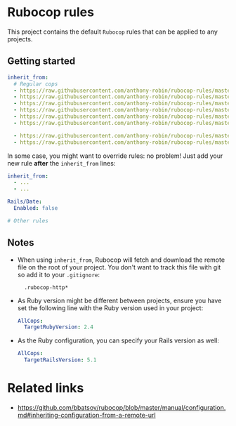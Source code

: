 # Rubocop rules

This project contains the default `Rubocop` rules that can be applied to any projects.

## Getting started

```yaml
inherit_from:
  # Regular cops
  - https://raw.githubusercontent.com/anthony-robin/rubocop-rules/master/.rubocop-bundler.yml
  - https://raw.githubusercontent.com/anthony-robin/rubocop-rules/master/.rubocop-layout.yml
  - https://raw.githubusercontent.com/anthony-robin/rubocop-rules/master/.rubocop-lint.yml
  - https://raw.githubusercontent.com/anthony-robin/rubocop-rules/master/.rubocop-naming.yml
  - https://raw.githubusercontent.com/anthony-robin/rubocop-rules/master/.rubocop-performance.yml
  - https://raw.githubusercontent.com/anthony-robin/rubocop-rules/master/.rubocop-style.yml

  - https://raw.githubusercontent.com/anthony-robin/rubocop-rules/master/.rubocop-rails.yml # Rails cops
  - https://raw.githubusercontent.com/anthony-robin/rubocop-rules/master/.rubocop-rspec.yml # RSpec cops
```

In some case, you might want to override rules: no problem! Just add your new rule **after** the `inherit_from` lines:

```yaml
inherit_from:
  - ...
  - ...

Rails/Date:
  Enabled: false

# Other rules
```

## Notes

- When using `inherit_from`, Rubocop will fetch and download the remote file on the root of your project. You don't want to track this file with git so add it to your `.gitignore`:
  ```
    .rubocop-http*
  ```

- As Ruby version might be different between projects, ensure you have set the following line with the Ruby version used in your project:
  ```yaml
  AllCops:
    TargetRubyVersion: 2.4
  ```

- As the Ruby configuration, you can specify your Rails version as well:
  ```yaml
  AllCops:
    TargetRailsVersion: 5.1
  ```

# Related links
- https://github.com/bbatsov/rubocop/blob/master/manual/configuration.md#inheriting-configuration-from-a-remote-url
